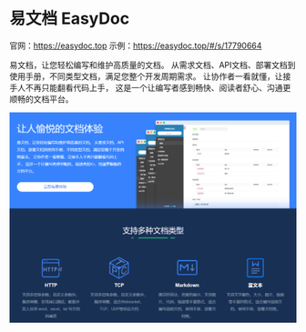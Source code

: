 # 易文档 EasyDoc
官网：https://easydoc.top
示例：https://easydoc.top/#/s/17790664

易文档，让您轻松编写和维护高质量的文档。 从需求文档、API文档、部署文档到使用手册，不同类型文档，满足您整个开发周期需求。 让协作者一看就懂，让接手人不再只能翻看代码上手， 这是一个让编写者感到畅快、阅读者舒心、沟通更顺畅的文档平台。

![cover](https://raw.githubusercontent.com/gzyunke/easydoc/master/doc/1.png)

